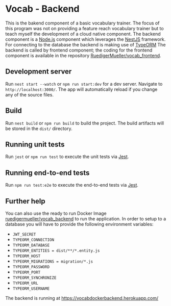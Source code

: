 # Vocab - Backend

This is the bakend component of a basic vocabulary trainer. The focus of this program was not on providing a feature reach vocabulary trainer but to teach myself the development of a cloud native component.
The backend component is a [Node.js](https://nodejs.org/en/) component which leverages the [NestJS](https://nestjs.com/) framework. For connecting to the database the backend is making use of [TypeORM](https://typeorm.io/#/)
The backend is called by frontend component; the coding for the frontend component is available in the repository [RuedigerMueller/vocab_frontend](https://github.com/RuedigerMueller/vocab_frontend).

## Development server

Run `nest start --watch` or `npm run start:dev` for a dev server. Navigate to `http://localhost:3000/`. The app will automatically reload if you change any of the source files.

## Build

Run `nest build` or `npm run build` to build the project. The build artifacts will be stored in the `dist/` directory. 

## Running unit tests

Run `jest` or `npm run test` to execute the unit tests via [Jest](https://jestjs.io/docs/en/getting-started.html).

## Running end-to-end tests

Run `npm run test:e2e` to execute the end-to-end tests via [Jest](https://jestjs.io/docs/en/getting-started.html).

## Further help

You can also use the ready to run Docker Image [ruedigermueller/vocab_backend](https://hub.docker.com/repository/docker/ruedigermueller/vocab_backend) to run the application. In order to setup to a database you will have to provide the following environment variables:
* `JWT_SECRET`
* `TYPEORM_CONNECTION`
* `TYPEORM_DATABASE`
* `TYPEORM_ENTITIES = dist/**/*.entity.js`
* `TYPEORM_HOST`
* `TYPEORM_MIGRATIONS = migration/*.js`
* `TYPEORM_PASSWORD`
* `TYPEORM_PORT `
* `TYPEORM_SYNCHRONIZE`
* `TYPEORM_URL`
* `TYPEORM_USERNAME`

The backend is running at https://vocabdockerbackend.herokuapp.com/